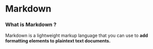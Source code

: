 # Markdown
### What is Markdown ? 
Markdown is a lightweight markup language that you can use to **add formatting elements to plaintext text documents.**
